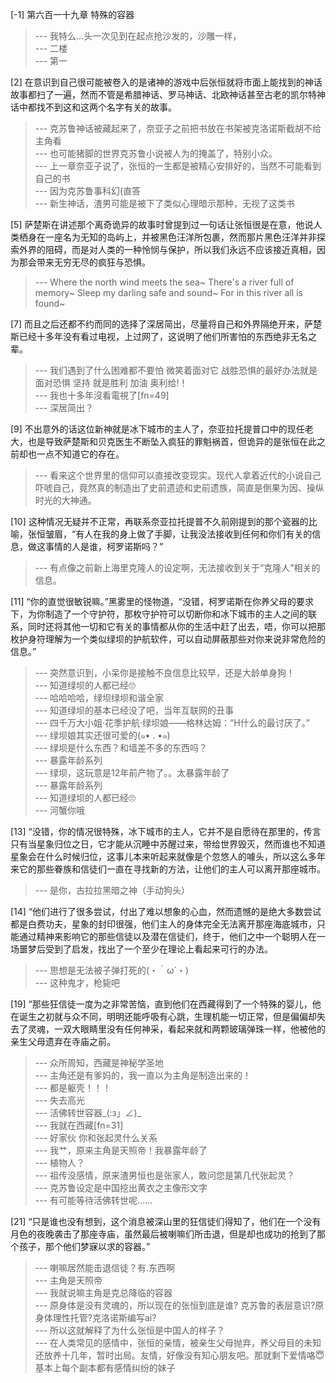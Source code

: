 
[-1] 第六百一十九章 特殊的容器
>--- 我特么…头一次见到在起点抢沙发的，沙雕一样，<br>
>--- 二楼<br>
>--- 第一<br>

[2] 在意识到自己很可能被卷入的是诸神的游戏中后张恒就将市面上能找到的神话故事都扫了一遍，然而不管是希腊神话、罗马神话、北欧神话甚至古老的凯尔特神话中都找不到这和这两个名字有关的故事。
>--- 克苏鲁神话被藏起来了，奈亚子之前把书放在书架被克洛诺斯截胡不给主角看<br>
>--- 也可能猪脚的世界克苏鲁小说被人为的掩盖了，特别小众。<br>
>--- 上一章奈亚子说了，张恒的一生都是被精心安排好的，当然不可能看到自己的书<br>
>--- 因为克苏鲁事科幻(直答<br>
>--- 新生神话，渣男可能是被下了类似心理暗示那种，无视了这类书<br>

[5] 萨楚斯在讲述那个离奇诡异的故事时曾提到过一句话让张恒很是在意，他说人类栖身在一座名为无知的岛屿上，并被黑色汪洋所包裹，然而那片黑色汪洋并非探索外界的阻碍，而是对人类的一种怜悯与保护，所以我们永远不应该接近真相，因为那会带来无穷无尽的疯狂与恐惧。
>--- Where the north wind meets the sea~
There's a river full of memory~
Sleep my darling safe and sound~
For in this river all is found~<br>

[7] 而且之后还都不约而同的选择了深居简出，尽量将自己和外界隔绝开来，萨楚斯已经十多年没有看过电视，上过网了，这说明了他们所害怕的东西绝非无名之辈。
>--- 我们遇到了什么困难都不要怕 微笑着面对它 战胜恐惧的最好办法就是面对恐惧 坚持 就是胜利 加油 奥利给!！<br>
>--- 我也十多年沒看電視了[fn=49]<br>
>--- 深居简出？<br>

[9] 不出意外的话这位新神就是冰下城市的主人了，奈亚拉托提普口中的现任老大，也是导致萨楚斯和贝克医生不断坠入疯狂的罪魁祸首，但诡异的是张恒在此之前却也一点不知道它的存在。
>--- 看来这个世界里的信仰可以直接改变现实。现代人拿着近代的小说自己吓唬自己，竟然真的制造出了史前遗迹和史前遗族，简直是倒果为因、操纵时光的大神通。<br>

[10] 这种情况无疑并不正常，再联系奈亚拉托提普不久前刚提到的那个瓷器的比喻，张恒皱眉，“有人在我的身上做了手脚，让我没法接收到任何和你们有关的信息，做这事情的人是谁，柯罗诺斯吗？”
>--- 有点像之前新上海里克隆人的设定啊，无法接收到关于“克隆人”相关的信息。<br>

[11] “你的直觉很敏锐嘛。”黑雾里的怪物道，“没错，柯罗诺斯在你养父母的要求下，为你制造了一个守护符，那枚守护符可以切断你和冰下城市的主人之间的联系，同时还将其他一切和它有关的事情都从你的生活中赶了出去，唔，你可以把那枚护身符理解为一个类似绿坝的护航软件，可以自动屏蔽那些对你来说非常危险的信息。”
>--- 突然意识到，小呆你是接触不良信息比较早，还是大龄单身狗！<br>
>--- 知道绿坝的人都已经🙄<br>
>--- 哈哈哈哈，绿坝绿坝和谐全家<br>
>--- 知道绿坝的基本已经没了吧，当年互联网的丑事<br>
>--- 四千万大小姐·花季护航·绿坝娘——格林达姆：“H什么的最讨厌了。”<br>
>--- 绿坝娘其实还很可爱的(๑• . •๑)<br>
>--- 绿坝是什么东西？和墙差不多的东西吗？<br>
>--- 暴露年龄系列<br>
>--- 绿坝，这玩意是12年前产物了。。太暴露年龄了<br>
>--- 暴露年龄系列<br>
>--- 知道绿坝的人都已经🙄<br>
>--- 河蟹你哦<br>

[13] “没错，你的情况很特殊，冰下城市的主人，它并不是自愿待在那里的，传言只有当星象归位之日，它才能从沉睡中苏醒过来，带给世界毁灭，然而谁也不知道星象会在什么时候归位，这事儿本来听起来就像是个忽悠人的噱头，所以这么多年来它的那些眷族和信徒们一直在寻找新的方法，让他们的主人可以离开那座城市。
>--- 是你，古拉拉黑暗之神（手动狗头）<br>

[14] “他们进行了很多尝试，付出了难以想象的心血，然而遗憾的是绝大多数尝试都是白费功夫，星象的封印很强，他们主人的身体完全无法离开那座海底城市，只能通过精神来影响它的那些信徒以及潜在信徒们，终于，他们之中一个聪明人在一场噩梦后受到了启发，找出了一个至少在理论上看起来可行的办法。
>--- 思想是无法被子弹打死的(・｀ω´・)<br>
>--- 这种鬼才，枪毙吧<br>

[19] “那些狂信徒一度为之非常苦恼，直到他们在西藏得到了一个特殊的婴儿，他在诞生之初就与众不同，明明还能呼吸有心跳，生理机能一切正常，但是偏偏却失去了灵魂，一双大眼睛里没有任何神采，看起来就和两颗玻璃弹珠一样，他被他的亲生父母遗弃在寺庙之前。
>--- 众所周知，西藏是神秘学圣地<br>
>--- 主角还是有爹妈的，我一直以为主角是制造出来的！<br>
>--- 都是躯壳！！！<br>
>--- 失去高光<br>
>--- 活佛转世容器_(:з」∠)_<br>
>--- 我就在西藏[fn=31]<br>
>--- 好家伙 你和张起灵什么关系<br>
>--- 我艹，原来主角是天照帝！我暴露年龄了<br>
>--- 植物人？<br>
>--- 祖传没感情，原来渣男恒也是张家人，敢问您是第几代张起灵？<br>
>--- 克苏鲁设定是中国挖出黄衣之主像形文字<br>
>--- 有可能等待活佛转世呢……<br>

[21] “只是谁也没有想到，这个消息被深山里的狂信徒们得知了，他们在一个没有月色的夜晚袭击了那座寺庙，虽然最后被喇嘛们所击退，但是却也成功的抢到了那个孩子，那个他们梦寐以求的容器。”
>--- 喇嘛居然能击退信徒？有.东西啊<br>
>--- 主角是天照帝<br>
>--- 我就说嘛主角是克总降临的容器<br>
>--- 原身体是没有灵魂的，所以现在的张恒到底是谁?
克苏鲁的表层意识?原身体理性托管?克洛诺斯编写ai?<br>
>--- 所以这就解释了为什么张恒是中国人的样子？<br>
>--- 在人类常见的感情中，张恒的亲情，被亲生父母抛弃，养父母目的未知还放养十几年，暂时出局。友情，好像没有知心朋友吧。那就剩下爱情咯😇基本上每个副本都有感情纠纷的妹子<br>
